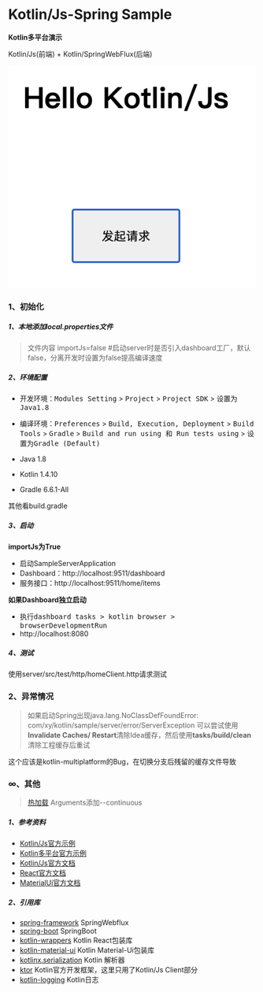 # Kotlin/Js-Spring Sample

**Kotlin多平台演示** 

Kotlin/Js(前端) + Kotlin/SpringWebFlux(后端)

![首页](images/home.png)

### 1、初始化

##### 1、本地添加**local.properties**文件

> 文件内容
importJs=false #启动server时是否引入dashboard工厂，默认false，分离开发时设置为false提高编译速度

##### 2、环境配置

- 开发环境：<kbd>Modules Setting</kbd> > <kbd>Project</kbd> > <kbd>Project SDK</kbd> > <kbd>设置为Java1.8</kbd>

- 编译环境：<kbd>Preferences</kbd> > <kbd>Build, Execution, Deployment</kbd> > <kbd>Build Tools</kbd> > <kbd>Gradle</kbd> > <kbd>Build and run using 和 Run tests using</kbd> > <kbd>设置为Gradle (Default)</kbd>

- Java 1.8
- Kotlin 1.4.10
- Gradle 6.6.1-All

其他看build.gradle

##### 3、启动

**importJs为True**

- 启动SampleServerApplication
- Dashboard：http://localhost:9511/dashboard
- 服务接口：http://localhost:9511/home/items

**如果Dashboard独立启动**

- 执行<kbd>dashboard tasks</kdd> > <kbd>kotlin browser</kdd> > <kbd>browserDevelopmentRun</kdd>
- http://localhost:8080

##### 4、测试

使用server/src/test/http/homeClient.http请求测试

### 2、异常情况

> 如果启动Spring出现java.lang.NoClassDefFoundError: com/xy/kotlin/sample/server/error/ServerException
可以尝试使用**Invalidate Caches/ Restart**清除Idea缓存，然后使用**tasks/build/clean**清除工程缓存后重试

这个应该是kotlin-multiplatform的Bug，在切换分支后残留的缓存文件导致

### ∞、其他

> [热加载](https://kotlinlang.org/docs/tutorials/javascript/dev-server-continuous-compilation.html) Arguments添加--continuous

##### 1、参考资料

- [Kotlin/Js官方示例](https://play.kotlinlang.org/hands-on/Building%20Web%20Applications%20with%20React%20and%20Kotlin%20JS/01_Introduction)
- [Kotlin多平台官方示例](https://play.kotlinlang.org/hands-on/Full%20Stack%20Web%20App%20with%20Kotlin%20Multiplatform/01_Introduction)
- [Kotlin/Js官方文档](https://www.kotlincn.net/docs/reference/js-project-setup.html)
- [React官方文档](https://zh-hans.reactjs.org/tutorial/tutorial.html#making-an-interactive-component)
- [MaterialUi官方文档](https://material-ui.com/zh/getting-started/usage/)

##### 2、引用库

- [spring-framework](https://github.com/spring-projects/spring-framework) SpringWebflux
- [spring-boot](https://github.com/spring-projects/spring-boot) SpringBoot
- [kotlin-wrappers](https://github.com/JetBrains/kotlin-wrappers) Kotlin React包装库
- [kotlin-material-ui](https://github.com/subroh0508/kotlin-material-ui) Kotlin Material-Ui包装库
- [kotlinx.serialization](https://github.com/Kotlin/kotlinx.serialization) Kotlin 解析器
- [ktor](https://github.com/ktorio/ktor) Kotlin官方开发框架，这里只用了Kotlin/Js Client部分
- [kotlin-logging](https://github.com/MicroUtils/kotlin-logging) Kotlin日志
